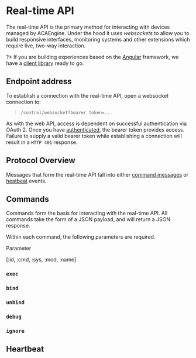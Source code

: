 # Real-time API

The real-time API is the primary method for interacting with devices managed by ACAEngine. Under the hood it uses *websockets* to allow you to build responsive interfaces, monitoring systems and other extensions which require live, two-way interaction.

?> If you are building experiences based on the [Angular](https://angular.io/) framework, we have a [client library](https://github.com/acaprojects/a2-composer) ready to go.

## Endpoint address

To establish a connection with the real-time API, open a websocket connection to:

> `/control/websocket?bearer_token=...`

As with the web API, access is dependent on successful authentication via OAuth 2. Once you have [authenticated](api/authentication.md), the bearer token provides access. Failure to supply a valid bearer token while establishing a connection will result in a `HTTP 401` response.

## Protocol Overview

Messages that form the real-time API fall into either [command messages](#commands) or [heatbeat](#heartbeat) events.

## Commands

Commands form the basis for interacting with the real-time API. All commands take the form of a JSON payload, and will return a JSON response.

Within each command, the following parameters are required.

Parameter

 [:id, :cmd, :sys, :mod, :name]

### `exec`

### `bind`

### `unbind`

### `debug`

### `ignore`

## Heartbeat
